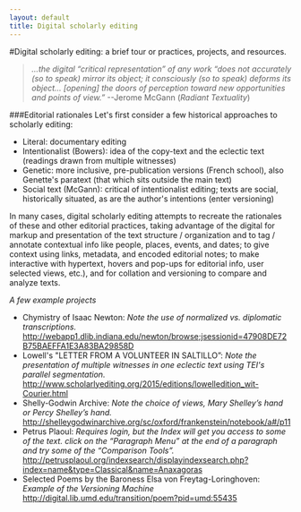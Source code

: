 ```yaml
---
layout: default
title: Digital scholarly editing
---
```

#Digital scholarly editing: a brief tour or practices, projects, and resources.


> _…the digital “critical representation” of any work “does not accurately (so to speak) mirror its object; it consciously (so to speak) deforms its object… [opening] the doors of perception toward new opportunities and points of view.”_ --Jerome McGann (_Radiant Textuality_)

###Editorial rationales
Let's first consider a few historical approaches to scholarly editing:

  * Literal: documentary editing
  * Intentionalist (Bowers): idea of the copy-text and the eclectic text (readings drawn from multiple witnesses)
  * Genetic: more inclusive, pre-publication versions (French school), also Genette's paratext (that which sits outside the main text)
  * Social text (McGann): critical of intentionalist editing; texts are social, historically situated, as are the author's intentions (enter versioning)

In many cases, digital scholarly editing attempts to recreate the rationales of these and other editorial practices, taking advantage of the digital for markup and presentation of the text structure / organization and to tag / annotate contextual info like people, places, events, and dates; to give context using links, metadata, and encoded editorial notes; to make interactive with hypertext, hovers and pop-ups for editorial info, user selected views, etc.), and for collation and versioning to compare and analyze texts.

_A few example projects_

* Chymistry of Isaac Newton:  _Note the use of normalized vs. diplomatic transcriptions._ http://webapp1.dlib.indiana.edu/newton/browse;jsessionid=47908DE72B75BAEFFA1E3A83BA29858D
* Lowell's "LETTER FROM A VOLUNTEER IN SALTILLO”:  _Note the presentation of multiple witnesses in one eclectic text using TEI's parallel segmentation._ http://www.scholarlyediting.org/2015/editions/lowelledition_wit-Courier.html
* Shelly-Godwin Archive:  _Note the choice of views, Mary Shelley’s hand or Percy Shelley’s hand._ http://shelleygodwinarchive.org/sc/oxford/frankenstein/notebook/a#/p11
* Petrus Plaoul: _Requires login, but the Index will get you access to some of the text. click on the “Paragraph Menu” at the end of a paragraph and try some of the “Comparison Tools”._ http://petrusplaoul.org/indexsearch/displayindexsearch.php?index=name&type=Classical&name=Anaxagoras
* Selected Poems by the Baroness Elsa von Freytag-Loringhoven: _Example of the Versioning Machine_ http://digital.lib.umd.edu/transition/poem?pid=umd:55435

